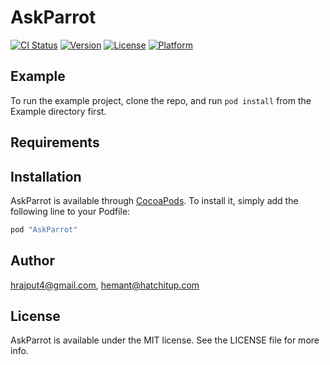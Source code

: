 # AskParrot

[![CI Status](http://img.shields.io/travis/hrajput4@gmail.com/AskParrot.svg?style=flat)](https://travis-ci.org/hrajput4@gmail.com/AskParrot)
[![Version](https://img.shields.io/cocoapods/v/AskParrot.svg?style=flat)](http://cocoapods.org/pods/AskParrot)
[![License](https://img.shields.io/cocoapods/l/AskParrot.svg?style=flat)](http://cocoapods.org/pods/AskParrot)
[![Platform](https://img.shields.io/cocoapods/p/AskParrot.svg?style=flat)](http://cocoapods.org/pods/AskParrot)

## Example

To run the example project, clone the repo, and run `pod install` from the Example directory first.

## Requirements

## Installation

AskParrot is available through [CocoaPods](http://cocoapods.org). To install
it, simply add the following line to your Podfile:

```ruby
pod "AskParrot"
```

## Author

hrajput4@gmail.com, hemant@hatchitup.com

## License

AskParrot is available under the MIT license. See the LICENSE file for more info.
